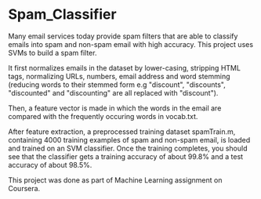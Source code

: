 # Spam_Classifier

Many email services today provide spam filters that are able to classify emails into spam and non-spam email with high accuracy. This project uses SVMs to build a spam filter.

It first normalizes emails in the dataset by lower-casing, stripping HTML tags, normalizing URLs, numbers, email address and word stemming (reducing words to their stemmed form e.g "discount", "discounts", "discounted" and "discounting" are all replaced with "discount").

Then, a feature vector is made in which the words in the email are compared with the frequently occuring words in vocab.txt. 

After feature extraction, a preprocessed training dataset spamTrain.m, containing 4000 training examples of spam and non-spam email, is loaded and trained on an SVM classifier. Once the training completes, you should see that the classifier gets a training accuracy of about 99.8% and a test accuracy of about 98.5%.


This project was done as part of Machine Learning assignment on Coursera.
